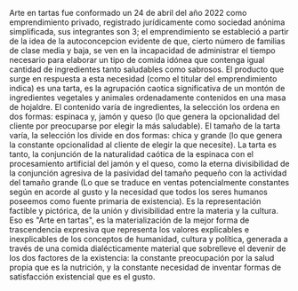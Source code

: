 Arte en tartas fue conformado un 24 de abril del año 2022 como emprendimiento privado, registrado jurídicamente como sociedad anónima simplificada, sus integrantes son 3; el emprendimiento se estableció a partir de la idea de la autoconcepcion evidente de que, cierto número de familias de clase media y baja, se ven en la incapacidad de administrar el tiempo necesario para elaborar un tipo de comida idónea que contenga igual cantidad de ingredientes tanto saludables como sabrosos. El producto que surge en respuesta a esta necesidad (como el titular del emprendimiento indica) es una tarta, es la agrupación caotica significativa de un montón de ingredientes vegetales y animales ordenadamente contenidos en una masa de hojaldre. El contenido varía de ingredientes, la selección los ordena en dos formas: espinaca y, jamón y queso (lo que genera la opcionalidad del cliente por preocuparse por elegir la más saludable). El tamaño de la tarta varía, la selección los divide en dos formas: chica y grande (lo que genera la constante opcionalidad al cliente de elegir la que necesite). La tarta es tanto, la conjunción de la naturalidad caótica de la espinaca con el procesamiento artificial del jamón y el queso, como la eterna divisibilidad de la conjunción agresiva de la pasividad del tamaño pequeño con la actividad del tamaño grande (Lo que se traduce en ventas potencialmente constantes según en acorde al gusto y la necesidad que todos los seres humanos poseemos como fuente primaria de existencia). Es la representación factible y pictórica, de la unión y divisibilidad entre la materia y la cultura. Eso es "Arte en tartas", es la materialización de la mejor forma de trascendencia expresiva que representa los valores explicables e inexplicables de los conceptos de humanidad, cultura y política, generada a través de una comida dialécticamente material que sobrelleve el devenir de los dos factores de la existencia: la constante preocupación por la salud propia que es la nutrición, y la constante necesidad de inventar formas de satisfacción existencial que es el gusto. 